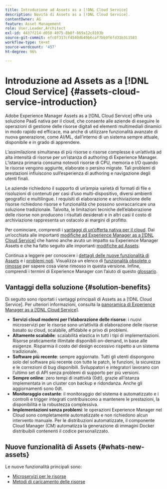 ```yaml
---
title: Introduzione ad Assets as a [!DNL Cloud Service]
description: Novità di Assets as a [!DNL Cloud Service].
contentOwner: AG
feature: Asset Management
role: User,Leader,Architect
exl-id: 4437f214-d058-4975-8b8f-869a12c8103b
source-git-commit: efc0f317cf4540db49b6caf7bb9f6fd31b311583
workflow-type: tm+mt
source-wordcount: '457'
ht-degree: 96%

---
```


# Introduzione ad Assets as a [!DNL Cloud Service] {#assets-cloud-service-introduction}

<!-- Need review information from gklebus -->

Adobe Experience Manager Assets as a [!DNL Cloud Service] offre una soluzione PaaS nativa per il cloud, che consente alle aziende di eseguire le operazioni di gestione delle risorse digitali ed elementi multimediali dinamici in modo rapido ed efficace, ma anche di utilizzare funzionalità avanzate di nuova generazione, come AI/ML, dall’interno di un sistema sempre attuale, disponibile e in grado di apprendere.

L’assimilazione simultanea di più risorse o risorse complesse è un’attività ad alta intensità di risorse per un’istanza di authoring di Experience Manager. L’istanza primaria consuma notevoli risorse di CPU, memoria e I/O quando le risorse vengono aggiunte, elaborate o persino migrate. Tali problemi di prestazioni influiscono sull’esperienza di authoring e navigazione degli utenti finali.

Le aziende richiedono il supporto di un’ampia varietà di formati di file e risoluzioni di contenuti per casi d’uso multi-dispositivo, diversi ambienti geografici e multilingue. I requisiti di elaborazione e archiviazione delle risorse richiedono risorse e funzionalità che possono sovraccaricare una soluzione tradizionale. Talvolta, le limitazioni tecniche dell’elaborazione delle risorse non producono i risultati desiderati e in altri casi il costo di archiviazione rappresenta un ostacolo ai margini di profitto.

Per cominciare, comprendi i [vantaggi di un’offerta nativa per il cloud](#solution-benefits). Dai un’occhiata alle importanti [modifiche ad Experience Manager as a [!DNL Cloud Service]](/help/release-notes/aem-cloud-changes.md) che hanno anche avuto un impatto su Experience Manager Assets e che ha fatto seguito alle importanti [modifiche ad Assets](/help/assets/assets-cloud-changes.md).

Continua a leggere per conoscere i [dettagli delle nuove funzionalità di Assets](#whats-new-assets) e i [problemi noti](/help/release-notes/maintenance/latest.md). Visualizza un elenco di [funzionalità obsolete o rimosse](/help/release-notes/deprecated-removed-features.md) per sapere cosa viene rimosso in questa versione. Infine, comprendi i termini di Experience Manager con l’aiuto di questo [glossario](/help/overview/terminology.md).

## Vantaggi della soluzione {#solution-benefits}

Di seguito sono riportati i vantaggi principali di Assets as a [!DNL Cloud Service]. Per ulteriori informazioni, consulta la [panoramica di Experience Manager as a [!DNL Cloud Service]](/help/overview/introduction.md).

* **Servizi cloud moderni per l’elaborazione delle risorse**: i nuovi microservizi per le risorse sono un’attività di elaborazione delle risorse basato su cloud, scalabile, affidabile e privo di problemi.
* **Altamente scalabile**: scalabilità elastica in tutti i tipi di implementazioni. Risorse praticamente illimitate disponibili on-demand, in base alle esigenze. Risparmia il costo del design eccessivo rispetto a un sistema tradizionale.
* **Software più recente**: sempre aggiornato. Tutti gli utenti dispongono solo del software più recente con tutte le patch, le funzioni, la sicurezza e le correzioni di bug disponibili. Sviluppatori e integratori lavorano con l’ultimo set di API senza problemi di supporto per più versioni.
* **Sempre online**: zero tempi di inattività (0dt), grazie all’istanza implementata in un cluster con backup e ridondanza. Anche gli aggiornamenti sono 0dt.
* **Monitoraggio costante**: il monitoraggio del sistema è automatizzato e i controlli e trigger integrati contribuiscono a mantenere le prestazioni, la disponibilità e la robustezza complessiva.
* **Implementazioni senza problemi**: le operazioni Experience Manager nel Cloud sono completamente automatizzate e non richiedono alcun intervento manuale. Per le distribuzioni automatizzate, il componente Cloud Manager (CM) automatizza la generazione di immagini Docker distribuibili contenenti il codice personalizzato.

## Nuove funzionalità di Assets {#whats-new-assets}

Le nuove funzionalità principali sono:

* [Microservizi per le risorse](/help/assets/asset-microservices-overview.md)
* [Metodi di caricamento delle risorse](/help/assets/add-assets.md)
